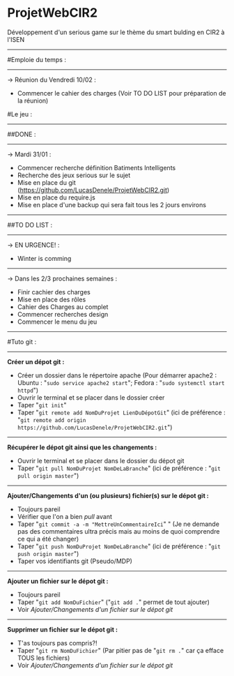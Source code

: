 # ProjetWebCIR2
Développement d'un serious game sur le thème du smart bulding en CIR2 à l'ISEN

----------------
#Emploie du temps :

--------
-> Réunion du Vendredi 10/02 :
- Commencer le cahier des charges (Voir TO DO LIST pour préparation de la réunion) 

#Le jeu :

--------
##DONE :

--------
-> Mardi 31/01 :
- Commencer recherche définition Batiments Intelligents
- Recherche des jeux serious sur le sujet
- Mise en place du git (https://github.com/LucasDenele/ProjetWebCIR2.git)
- Mise en place du require.js
- Mise en place d'une backup qui sera fait tous les 2 jours environs

--------
##TO DO LIST :

--------
-> EN URGENCE! :
- Winter is comming


--------
-> Dans les 2/3 prochaines semaines :
- Finir cachier des charges
- Mise en place des rôles
- Cahier des Charges au complet
- Commencer recherches design
- Commencer le menu du jeu

----------------
#Tuto git :

--------
**Créer un dépot git :**
- Créer un dossier dans le répertoire apache (Pour démarrer apache2 : Ubuntu : "`sudo service apache2 start`"; Fedora : "`sudo systemctl start httpd`")
- Ouvrir le terminal et se placer dans le dossier créer
- Taper "`git init`"
- Taper "`git remote add NomDuProjet LienDuDépotGit`" (ici de préférence : "`git remote add origin https://github.com/LucasDenele/ProjetWebCIR2.git`")

--------
**Récupérer le dépot git ainsi que les changements :**
- Ouvrir le terminal et se placer dans le dossier du dépot git
- Taper "`git pull NomDuProjet NomDeLaBranche`" (ici de préférence : "`git pull origin master`")

--------
**Ajouter/Changements d'un (ou plusieurs) fichier(s) sur le dépot git :**
- Toujours pareil
- Vérifier que l'on a bien *pull* avant
- Taper "`git commit -a -m "MettreUnCommentaireIci`" " (Je ne demande pas des commentaires ultra précis mais au moins de quoi comprendre ce qui a été changer)
- Taper "`git push NomDuProjet NomDeLaBranche`" (ici de préférence : "`git push origin master`")
- Taper vos identifiants git (Pseudo/MDP)

--------
**Ajouter un fichier sur le dépot git :**
- Toujours pareil
- Taper "`git add NomDuFichier`" ("`git add .`" permet de tout ajouter)
- Voir *Ajouter/Changements d'un fichier sur le dépot git*

--------
**Supprimer un fichier sur le dépot git :**
- T'as toujours pas compris?!
- Taper "`git rm NomDuFichier`" (Par pitier pas de "`git rm .`" car ça efface TOUS les fichiers)
- Voir *Ajouter/Changements d'un fichier sur le dépot git*